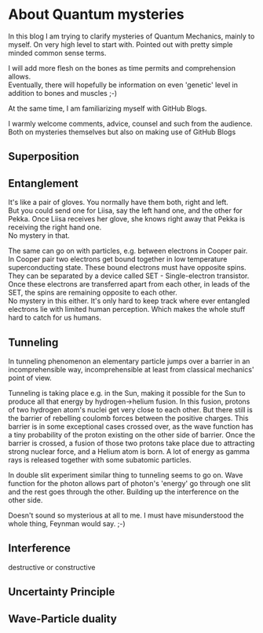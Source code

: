 # About Quantum mysteries 

In this blog I am trying to clarify mysteries of Quantum Mechanics, mainly to myself. On very high level to start with. Pointed out with pretty simple minded common sense terms.  

I will add more flesh on the bones as time permits and comprehension allows.  
Eventually, there will hopefully be information on even 'genetic' level in addition to bones and muscles ;-)  

At the same time, I am familiarizing myself with GitHub Blogs.  

I warmly welcome comments, advice, counsel and such from the audience. Both on mysteries themselves but also on making use of GitHub Blogs

## Superposition

## Entanglement

It's like a pair of gloves. You normally have them both, right and left.  
But you could send one for Liisa, say the left hand one, and the other for Pekka. Once Liisa receives her glove, she knows right away that Pekka is receiving the right hand one.  
No mystery in that.

The same can go on with particles, e.g. between electrons in Cooper pair.  
In Cooper pair two electrons get bound together in low temperature superconducting state. These bound electrons must have opposite spins. They can be separated by a device called SET - Single-electron transistor. Once these electrons are transferred apart from each other, in leads of the SET, the spins are remaining opposite to each other.  
No mystery in this either. It's only hard to keep track where ever entangled electrons lie with limited human perception.
Which makes the whole stuff hard to catch for us humans.

## Tunneling
In tunneling phenomenon an elementary particle jumps over a barrier in an incomprehensible way, incomprehensible at least from classical mechanics' point of view.  

Tunneling is taking place e.g. in the Sun, making it possible for the Sun to produce all that energy by hydrogen->helium fusion. In this fusion, protons of two hydrogen atom's nuclei get very close to each other. But there still is the barrier of rebelling coulomb forces between the positive charges. This barrier is in some exceptional cases crossed over, as the wave function has a tiny probability of the proton existing on the other side of barrier. Once the barrier is crossed, a fusion of those two protons take place due to attracting strong nuclear force, and a Helium atom is born. A lot of energy as gamma rays is released together with some subatomic particles.

In double slit experiment similar thing to tunneling seems to go on. Wave function for the photon allows part of photon's 'energy' go through one slit and the rest goes through the other. Building up the interference on the other side.

Doesn't sound so mysterious at all to me. I must have misunderstood the whole thing, Feynman would say. ;-)


## Interference

destructive or constructive

## Uncertainty Principle

## Wave-Particle duality